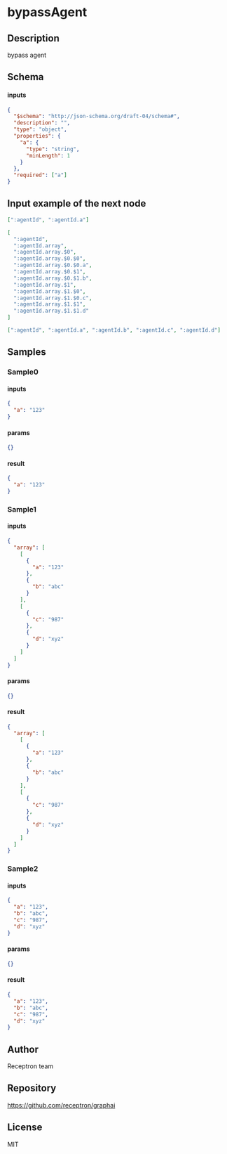 # bypassAgent

## Description

bypass agent

## Schema

#### inputs

```json
{
  "$schema": "http://json-schema.org/draft-04/schema#",
  "description": "",
  "type": "object",
  "properties": {
    "a": {
      "type": "string",
      "minLength": 1
    }
  },
  "required": ["a"]
}
```

## Input example of the next node

```json
[":agentId", ":agentId.a"]
```

```json
[
  ":agentId",
  ":agentId.array",
  ":agentId.array.$0",
  ":agentId.array.$0.$0",
  ":agentId.array.$0.$0.a",
  ":agentId.array.$0.$1",
  ":agentId.array.$0.$1.b",
  ":agentId.array.$1",
  ":agentId.array.$1.$0",
  ":agentId.array.$1.$0.c",
  ":agentId.array.$1.$1",
  ":agentId.array.$1.$1.d"
]
```

```json
[":agentId", ":agentId.a", ":agentId.b", ":agentId.c", ":agentId.d"]
```

## Samples

### Sample0

#### inputs

```json
{
  "a": "123"
}
```

#### params

```json
{}
```

#### result

```json
{
  "a": "123"
}
```

### Sample1

#### inputs

```json
{
  "array": [
    [
      {
        "a": "123"
      },
      {
        "b": "abc"
      }
    ],
    [
      {
        "c": "987"
      },
      {
        "d": "xyz"
      }
    ]
  ]
}
```

#### params

```json
{}
```

#### result

```json
{
  "array": [
    [
      {
        "a": "123"
      },
      {
        "b": "abc"
      }
    ],
    [
      {
        "c": "987"
      },
      {
        "d": "xyz"
      }
    ]
  ]
}
```

### Sample2

#### inputs

```json
{
  "a": "123",
  "b": "abc",
  "c": "987",
  "d": "xyz"
}
```

#### params

```json
{}
```

#### result

```json
{
  "a": "123",
  "b": "abc",
  "c": "987",
  "d": "xyz"
}
```

## Author

Receptron team

## Repository

https://github.com/receptron/graphai

## License

MIT
